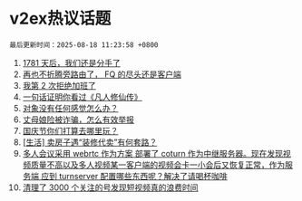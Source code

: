 # v2ex热议话题

`最后更新时间：2025-08-18 11:23:58 +0800`

1. [1781 天后，我们还是分手了](https://www.v2ex.com/t/1153086)
1. [再也不折腾旁路由了， FQ 的尽头还是客户端](https://www.v2ex.com/t/1152993)
1. [我第 2 次拒绝加班了](https://www.v2ex.com/t/1153019)
1. [一句话证明你看过《凡人修仙传》](https://www.v2ex.com/t/1153055)
1. [对象没有任何感觉怎么办？](https://www.v2ex.com/t/1153045)
1. [丈母娘险被诈骗，怎么有效举报](https://www.v2ex.com/t/1152978)
1. [国庆节你们打算去哪里玩？](https://www.v2ex.com/t/1152962)
1. [[生活] 卖房子遇“装修代卖”有何套路？](https://www.v2ex.com/t/1152987)
1. [多人会议采用 webrtc 作为方案 部署了 coturn 作为中继服务器。现在发现视频质量不高以及多人视频某一客户端的视频会卡一小会后又恢复正常，作为服务端 应到 turnserver 配置哪些东西呢？解决了请喝杯咖啡](https://www.v2ex.com/t/1152975)
1. [清理了 3000 个关注的号发现短视频真的浪费时间](https://www.v2ex.com/t/1152977)

